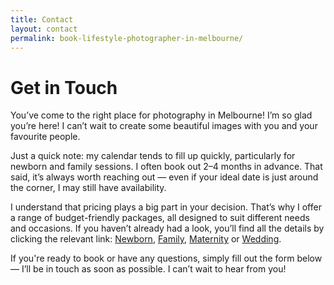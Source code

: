 ```yaml
---
title: Contact
layout: contact
permalink: book-lifestyle-photographer-in-melbourne/
---
```


# Get in Touch

You’ve come to the right place for photography in Melbourne!
I’m so glad you’re here! I can’t wait to create some beautiful images with you and your favourite people.

Just a quick note: my calendar tends to fill up quickly, particularly for newborn and family sessions. I often book out 2–4 months in advance. That said, it’s always worth reaching out — even if your ideal date is just around the corner, I may still have availability.

I understand that pricing plays a big part in your decision. That’s why I offer a range of budget-friendly packages, all designed to suit different needs and occasions. If you haven’t already had a look, you’ll find all the details by clicking the relevant link: [Newborn](/services/newborn/), [Family](/services/family/), [Maternity](/services/maternity/) or [Wedding](/services/wedding/).

If you're ready to book or have any questions, simply fill out the form below — I’ll be in touch as soon as possible. I can’t wait to hear from you!
